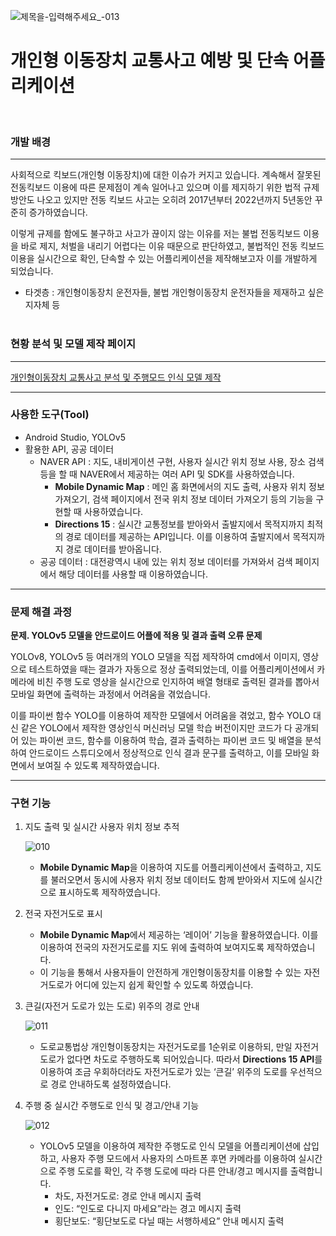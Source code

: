 ![제목을-입력해주세요_-013](https://github.com/hw20200500/quickboard/assets/117514148/25ff8fa0-25ed-4912-b30f-b49acdf5631e)


# 개인형 이동장치 교통사고 예방 및 단속 어플리케이션
<br>

### 개발 배경
------------------------------------------

사회적으로 킥보드(개인형 이동장치)에 대한 이슈가 커지고 있습니다. 계속해서 잘못된 전동킥보드 이용에 따른 문제점이 계속 일어나고 있으며 이를 제지하기 위한 법적 규제방안도 나오고 있지만 전동 킥보드 사고는 오히려 2017년부터 2022년까지 5년동안 꾸준히 증가하였습니다. 

이렇게 규제를 함에도 불구하고 사고가 끊이지 않는 이유를 저는 불법 전동킥보드 이용을 바로 제지, 처벌을 내리기 어렵다는 이유 때문으로 판단하였고, 불법적인 전동 킥보드 이용을 실시간으로 확인, 단속할 수 있는 어플리케이션을 제작해보고자 이를 개발하게 되었습니다. 

- 타겟층 : 개인형이동장치 운전자들, 불법 개인형이동장치 운전자들을 제재하고 싶은 지자체 등
<br><br>

### 현황 분석 및 모델 제작 페이지
------------------------------------------
[개인형이동장치 교통사고 분석 및 주행모드 인식 모델 제작](https://github.com/hw20200500/pm_accident_data)

------------------------------------------
### 사용한 도구(Tool)


- Android Studio, YOLOv5
- 활용한 API, 공공 데이터
    - NAVER API : 지도, 내비게이션 구현, 사용자 실시간 위치 정보 사용, 장소 검색 등을 할 때 NAVER에서 제공하는 여러 API 및 SDK를 사용하였습니다.
        - **Mobile Dynamic Map** : 메인 홈 화면에서의 지도 출력, 사용자 위치 정보 가져오기, 검색 페이지에서 전국 위치 정보 데이터 가져오기 등의 기능을 구현할 때 사용하였습니다.
        - **Directions 15** : 실시간 교통정보를 받아와서 출발지에서 목적지까지 최적의 경로 데이터를 제공하는  API입니다. 이를 이용하여 출발지에서 목적지까지 경로 데이터를 받아옵니다.
    - 공공 데이터 : 대전광역시 내에 있는 위치 정보 데이터를 가져와서 검색 페이지에서 해당 데이터를 사용할 때 이용하였습니다.

------------------------------------------
### 문제 해결 과정


**문제. YOLOv5 모델을 안드로이드 어플에 적용 및 결과 출력 오류 문제**

YOLOv8, YOLOv5 등 여러개의 YOLO 모델을 직접 제작하여 cmd에서 이미지, 영상으로 테스트하였을 때는 결과가 자동으로 정상 출력되었는데, 이를 어플리케이션에서 카메라에 비친 주행 도로 영상을 실시간으로 인지하여 배열 형태로 출력된 결과를 뽑아서 모바일 화면에 출력하는 과정에서 어려움을 겪었습니다. 

이를 파이썬 함수 YOLO를 이용하여 제작한 모델에서 어려움을 겪었고, 함수 YOLO 대신 같은 YOLO에서 제작한 영상인식 머신러닝 모델 학습 버전이지만 코드가 다 공개되어 있는 파이썬 코드, 함수를 이용하여 학습, 결과 출력하는 파이썬 코드 및 배열을 분석하여 안드로이드 스튜디오에서 정상적으로 인식 결과 문구를 출력하고, 이를 모바일 화면에서 보여질 수 있도록 제작하였습니다. 

------------------------------------------
### 구현 기능


1. 지도 출력 및 실시간 사용자 위치 정보 추적


   ![010](https://github.com/hw20200500/quickboard/assets/117514148/f2b69611-1254-4bb1-90cf-1343f1446f91) 
    - **Mobile Dynamic Map**을 이용하여 지도를 어플리케이션에서 출력하고, 지도를 불러오면서 동시에 사용자 위치 정보 데이터도 함께 받아와서 지도에 실시간으로 표시하도록 제작하였습니다.
    
3. 전국 자전거도로 표시
    - **Mobile Dynamic Map**에서 제공하는 ‘레이어’ 기능을 활용하였습니다. 이를 이용하여 전국의 자전거도로를 지도 위에 출력하여 보여지도록 제작하였습니다.
    - 이 기능을 통해서 사용자들이 안전하게 개인형이동장치를 이용할 수 있는 자전거도로가 어디에 있는지 쉽게 확인할 수 있도록 하였습니다.
    
4. 큰길(자전거 도로가 있는 도로) 위주의 경로 안내
    
    
    ![011](https://github.com/hw20200500/quickboard/assets/117514148/a998c87a-3d65-4777-92d6-f44c1c8cf1ef)

    - 도로교통법상 개인형이동장치는 자전거도로를 1순위로 이용하되, 만일 자전거도로가 없다면 차도로 주행하도록 되어있습니다. 따라서 **Directions 15 API**를 이용하여 조금 우회하더라도 자전거도로가 있는 ‘큰길’ 위주의 도로를 우선적으로 경로 안내하도록 설정하였습니다.
    
5. 주행 중 실시간 주행도로 인식 및 경고/안내 기능
    
    ![012](https://github.com/hw20200500/quickboard/assets/117514148/b82d453e-7de3-44be-85bd-577307f75791)

    
    - YOLOv5 모델을 이용하여 제작한 주행도로 인식 모델을 어플리케이션에 삽입하고, 사용자 주행 모드에서 사용자의 스마트폰 후면 카메라를 이용하여 실시간으로 주행 도로를 확인, 각 주행 도로에 따라 다른 안내/경고 메시지를 출력합니다.
        - 차도, 자전거도로: 경로 안내 메시지 출력
        - 인도: “인도로 다니지 마세요”라는 경고 메시지 출력
        - 횡단보도: “횡단보도로 다닐 때는 서행하세요” 안내 메시지 출력
